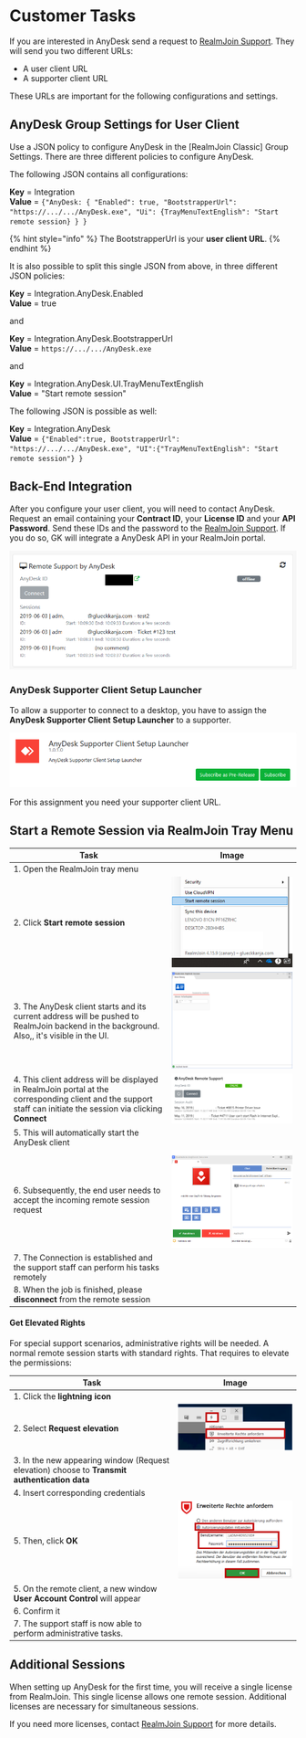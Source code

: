 # Customer Tasks

If you are interested in AnyDesk send a request to [RealmJoin Support](mailto:support@realmjoin.com). They will send you two different URLs:

* A user client URL
* A supporter client URL

These URLs are important for the following configurations and settings.

## AnyDesk Group Settings for User Client

Use a JSON policy to configure AnyDesk in the \[RealmJoin Classic] Group Settings. There are three different policies to configure AnyDesk.

The following JSON contains all configurations:

**Key** = Integration\
**Value** = `{"AnyDesk: { "Enabled": true, "BootstrapperUrl": "https://.../.../AnyDesk.exe", "Ui": {TrayMenuTextEnglish": "Start remote session} } }`

{% hint style="info" %}
The BootstrapperUrl is your **user client URL**.
{% endhint %}

It is also possible to split this single JSON from above, in three different JSON policies:

**Key** = Integration.AnyDesk.Enabled\
**Value** = true

and

**Key** = Integration.AnyDesk.BootstrapperUrl\
**Value** = `https://.../.../AnyDesk.exe`

and

**Key** = Integration.AnyDesk.UI.TrayMenuTextEnglish\
**Value** = "Start remote session"

The following JSON is possible as well:

**Key** = Integration.AnyDesk\
**Value** = `{"Enabled":true, BootstrapperUrl": "https://.../.../AnyDesk.exe", "UI":{"TrayMenuTextEnglish": "Start remote session"} }`

## Back-End Integration

After you configure your user client, you will need to contact AnyDesk. Request an email containing your **Contract ID**, your **License ID** and your **API Password**. Send these IDs and the password to the [RealmJoin Support](mailto:support@realmjoin.com). If you do so, GK will integrate a AnyDesk API in your RealmJoin portal.

![](<../../../../.gitbook/assets/image (187).png>)

### AnyDesk Supporter Client Setup Launcher

To allow a supporter to connect to a desktop, you have to assign the **AnyDesk Supporter Client Setup Launcher** to a supporter.

![](<../../../../.gitbook/assets/image (92).png>)

For this assignment you need your supporter client URL.

## Start a Remote Session via RealmJoin Tray Menu

| Task                                                                                                                                                             | Image                                              |
| ---------------------------------------------------------------------------------------------------------------------------------------------------------------- | -------------------------------------------------- |
| 1. Open the RealmJoin tray menu                                                                                                                                  |                                                    |
| 2. Click **Start remote session**                                                                                                                                | ![](<../../../../.gitbook/assets/image (91).png>)  |
| 3. The AnyDesk client starts and its current address will be pushed to RealmJoin backend in the background. Also,, it's visible in the UI.                       | ![](<../../../../.gitbook/assets/image (210).png>) |
| 4. This client address will be displayed in RealmJoin portal at the corresponding client and the support staff can initiate the session via clicking **Connect** | ![](<../../../../.gitbook/assets/image (194).png>) |
| 5. This will automatically start the AnyDesk client                                                                                                              |                                                    |
| 6. Subsequently, the end user needs to accept the incoming remote session request                                                                                | ![](<../../../../.gitbook/assets/image (258).png>) |
| 7. The Connection is established and the support staff can perform his tasks remotely                                                                            |                                                    |
| 8. When the job is finished, please **disconnect** from the remote session                                                                                       |                                                    |

#### Get Elevated Rights

For special support scenarios, administrative rights will be needed. A normal remote session starts with standard rights. That requires to elevate the permissions:

| Task                                                                                          | Image                                              |
| --------------------------------------------------------------------------------------------- | -------------------------------------------------- |
| 1. Click the **lightning icon**                                                               |                                                    |
| 2. Select **Request elevation**                                                               | ![](<../../../../.gitbook/assets/image (86).png>)  |
| 3. In the new appearing window (Request elevation) choose to **Transmit authentication data** |                                                    |
| 4. Insert corresponding credentials                                                           |                                                    |
| 5. Then, click **OK**                                                                         | ![](<../../../../.gitbook/assets/image (159).png>) |
| 5. On the remote client, a new window **User Account Control** will appear                    |                                                    |
| 6. Confirm it                                                                                 |                                                    |
| 7. The support staff is now able to perform administrative tasks.                             |                                                    |

## Additional Sessions

When setting up AnyDesk for the first time, you will receive a single license from RealmJoin. This single license allows one remote session. Additional licenses are necessary for simultaneous sessions.

If you need more licenses, contact [RealmJoin Support](mailto:support@realmjoin.com) for more details.
